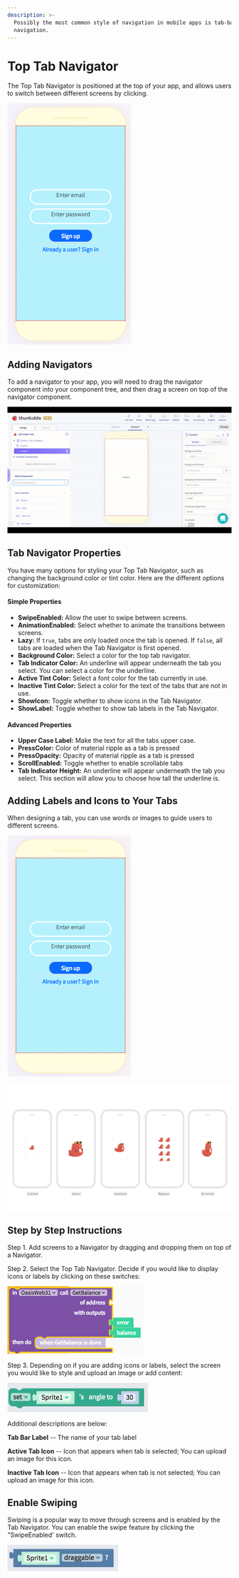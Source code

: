 ```yaml
---
description: >-
  Possibly the most common style of navigation in mobile apps is tab-based
  navigation.
---
```


# Top Tab Navigator

The Top Tab Navigator is positioned at the top of your app, and allows users to switch between different screens by clicking.&#x20;

![](<.gitbook/assets/image (112).png>)

## Adding Navigators

To add a navigator to your app, you will need to drag the navigator component into your component tree, and then drag a screen on top of the navigator component.&#x20;

![](<.gitbook/assets/ezgif.com-video-to-gif-6 (1).gif>)

## Tab Navigator Properties

You have many options for styling your Top Tab Navigator, such as changing the background color or tint color. Here are the different options for customization:

#### Simple Properties

* **SwipeEnabled:** Allow the user to swipe between screens.
* **AnimationEnabled:** Select whether to animate the transitions between screens.
* **Lazy:** If `true`, tabs are only loaded once the tab is opened. If `false`, all tabs are loaded when the Tab Navigator is first opened.
* **Background Color:** Select a color for the top tab navigator.&#x20;
* **Tab Indicator Color:** An underline will appear underneath the tab you select. You can select a color for the underline.&#x20;
* **Active Tint Color:** Select a font color for the tab currently in use.
* **Inactive Tint Color:** Select a color for the text of the tabs that are not in use.&#x20;
* **ShowIcon:** Toggle whether to show icons in the Tab Navigator.
* **ShowLabel:** Toggle whether to show tab labels in the Tab Navigator.

#### Advanced Properties

* **Upper Case Label:** Make the text for all the tabs upper case.&#x20;
* **PressColor:** Color of material ripple as a tab is pressed
* **PressOpacity:** Opacity of material ripple as a tab is pressed
* **ScrollEnabled:** Toggle whether to enable scrollable tabs
* **Tab Indicator Height:** An underline will appear underneath the tab you select. This section will allow you to choose how tall the underline is.

## Adding Labels and Icons to Your Tabs&#x20;

When designing a tab, you can use words or images to guide users to different screens.&#x20;

![Using Words](<.gitbook/assets/image (112).png>)

![Using Images](<.gitbook/assets/image (54).png>)

## Step by Step Instructions

Step 1. Add screens to a Navigator by dragging and dropping them on top of a Navigator.

Step 2. Select the Top Tab Navigator. Decide if you would like to display icons or labels by clicking on these switches:

![](<.gitbook/assets/image (44).png>)

Step 3. Depending on if you are adding icons or labels, select the screen you would like to style and upload an image or add content:

![](<.gitbook/assets/image (72).png>)

Additional descriptions are below:

**Tab Bar Label** -- The name of your tab label

**Active Tab Icon** -- Icon that appears when tab is selected; You can upload an image for this icon.

**Inactive Tab Icon** --  Icon that appears when tab is not selected; You can upload an image for this icon.

## Enable Swiping

Swiping is a popular way to move through screens and is enabled by the Tab Navigator. You can enable the swipe feature by clicking the "SwipeEnabled' switch.&#x20;

![](<.gitbook/assets/image (64).png>)
